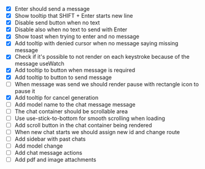 - [x] Enter should send a message
- [x] Show tooltip that SHIFT + Enter starts new line
- [x] Disable send button when no text
- [x] Disable also when no text to send with Enter
- [x] Show toast when trying to enter and no message
- [x] Add tooltip with denied cursor when no message saying missing message
- [x] Check if it's possible to not render on each keystroke because of the
      message useWatch
- [x] Add tooltip to button when message is required
- [x] Add tooltip to button to send message
- [ ] When message was send we should render pause with rectangle icon to pause
      it
- [x] Add tooltip for cancel generation
- [ ] Add model name to the chat message message
- [ ] The chat container should be scrollable area
- [ ] Use use-stick-to-bottom for smooth scrolling when loading
- [ ] Add scroll button in the chat container being rendered
- [ ] When new chat starts we should assign new id and change route
- [ ] Add sidebar with past chats
- [ ] Add model change
- [ ] Add chat message actions
- [ ] Add pdf and image attachments
